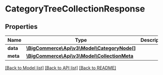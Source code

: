 # CategoryTreeCollectionResponse

## Properties
Name | Type | Description | Notes
------------ | ------------- | ------------- | -------------
**data** | [**\BigCommerce\Api\v3\Model\CategoryNode[]**](CategoryNode.md) |  | [optional] 
**meta** | [**\BigCommerce\Api\v3\Model\CollectionMeta**](CollectionMeta.md) |  | [optional] 

[[Back to Model list]](../README.md#documentation-for-models) [[Back to API list]](../README.md#documentation-for-api-endpoints) [[Back to README]](../README.md)


